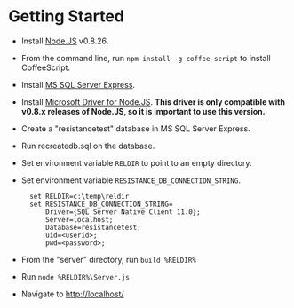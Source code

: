 # Getting Started

* Install [Node.JS](http://nodejs.org/dist/v0.8.26/) v0.8.26.
* From the command line, run `npm install -g coffee-script` to install CoffeeScript. 
* Install [MS SQL Server Express](http://www.microsoft.com/en-us/download/details.aspx?id=29062).
* Install [Microsoft Driver for Node.JS](http://www.microsoft.com/en-us/download/details.aspx?id=29995). **This driver is only compatible with v0.8.x releases of Node.JS, so it is important to use this version.**
* Create a "resistancetest" database in MS SQL Server Express.
* Run recreatedb.sql on the database.
* Set environment variable `RELDIR` to point to an empty directory.
* Set environment variable `RESISTANCE_DB_CONNECTION_STRING`.

        set RELDIR=c:\temp\reldir
        set RESISTANCE_DB_CONNECTION_STRING=
            Driver={SQL Server Native Client 11.0};
            Server=localhost;
            Database=resistancetest;
            uid=<userid>;
            pwd=<password>;

* From the "server" directory, run `build %RELDIR%`
* Run `node %RELDIR%\Server.js`
* Navigate to [http://localhost/](http://localhost/)


